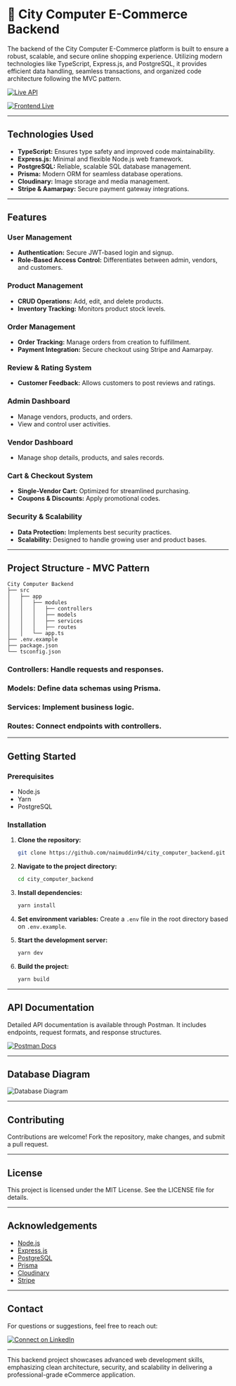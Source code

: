 # 🔗 City Computer E-Commerce Backend

The backend of the City Computer E-Commerce platform is built to ensure a robust, scalable, and secure online shopping experience. Utilizing modern technologies like TypeScript, Express.js, and PostgreSQL, it provides efficient data handling, seamless transactions, and organized code architecture following the MVC pattern.

[![Live API](https://img.shields.io/badge/API-Live-brightgreen?style=for-the-badge)](https://citycomputersbackend.vercel.app/)

[![Frontend Live](https://img.shields.io/badge/Frontend-Live-brightgreen?style=for-the-badge)](https://citycomputer.vercel.app/)

---

## **Technologies Used**

- **TypeScript:** Ensures type safety and improved code maintainability.
- **Express.js:** Minimal and flexible Node.js web framework.
- **PostgreSQL:** Reliable, scalable SQL database management.
- **Prisma:** Modern ORM for seamless database operations.
- **Cloudinary:** Image storage and media management.
- **Stripe & Aamarpay:** Secure payment gateway integrations.

---

## **Features**

### **User Management**

- **Authentication:** Secure JWT-based login and signup.
- **Role-Based Access Control:** Differentiates between admin, vendors, and customers.

### **Product Management**

- **CRUD Operations:** Add, edit, and delete products.
- **Inventory Tracking:** Monitors product stock levels.

### **Order Management**

- **Order Tracking:** Manage orders from creation to fulfillment.
- **Payment Integration:** Secure checkout using Stripe and Aamarpay.

### **Review & Rating System**

- **Customer Feedback:** Allows customers to post reviews and ratings.

### **Admin Dashboard**

- Manage vendors, products, and orders.
- View and control user activities.

### **Vendor Dashboard**

- Manage shop details, products, and sales records.

### **Cart & Checkout System**

- **Single-Vendor Cart:** Optimized for streamlined purchasing.
- **Coupons & Discounts:** Apply promotional codes.

### **Security & Scalability**

- **Data Protection:** Implements best security practices.
- **Scalability:** Designed to handle growing user and product bases.

---

## **Project Structure - MVC Pattern**

```
City Computer Backend
├── src
│   ├── app
│   │   ├── modules
│   │   │   ├── controllers
│   │   │   ├── models
│   │   │   ├── services
│   │   │   ├── routes
│   │   └── app.ts
├── .env.example
├── package.json
└── tsconfig.json
```

### **Controllers:** Handle requests and responses.

### **Models:** Define data schemas using Prisma.

### **Services:** Implement business logic.

### **Routes:** Connect endpoints with controllers.

---

## **Getting Started**

### **Prerequisites**

- Node.js
- Yarn
- PostgreSQL

### **Installation**

1. **Clone the repository:**

   ```bash
   git clone https://github.com/naimuddin94/city_computer_backend.git
   ```

2. **Navigate to the project directory:**

   ```bash
   cd city_computer_backend
   ```

3. **Install dependencies:**

   ```bash
   yarn install
   ```

4. **Set environment variables:**
   Create a `.env` file in the root directory based on `.env.example`.

5. **Start the development server:**

   ```bash
   yarn dev
   ```

6. **Build the project:**
   ```bash
   yarn build
   ```

---

## **API Documentation**

Detailed API documentation is available through Postman. It includes endpoints, request formats, and response structures.

[![Postman Docs](https://img.shields.io/badge/Postman-API_Docs-orange?style=for-the-badge&logo=postman)](https://documenter.getpostman.com/view/34122341/2sAYHzFhRZ)

---

## **Database Diagram**

![Database Diagram](https://res.cloudinary.com/dxoncladp/image/upload/v1734270683/city_computer_final_db_diagram_qbgbcz.png)

---

## **Contributing**

Contributions are welcome! Fork the repository, make changes, and submit a pull request.

---

## **License**

This project is licensed under the MIT License. See the LICENSE file for details.

---

## **Acknowledgements**

- [Node.js](https://nodejs.org/)
- [Express.js](https://expressjs.com/)
- [PostgreSQL](https://www.postgresql.org/)
- [Prisma](https://www.prisma.io/)
- [Cloudinary](https://cloudinary.com/)
- [Stripe](https://stripe.com/)

---

## **Contact**

For questions or suggestions, feel free to reach out:

[![Connect on LinkedIn](https://img.shields.io/badge/LinkedIn-Connect-blue?style=for-the-badge&logo=linkedin)](www.linkedin.com/in/iamnaimuddin)

---

This backend project showcases advanced web development skills, emphasizing clean architecture, security, and scalability in delivering a professional-grade eCommerce application.
